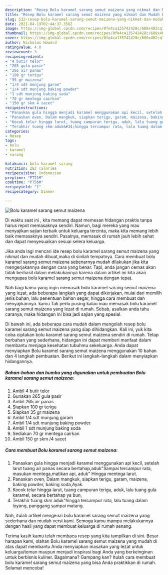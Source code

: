 ```yaml
---
description: "Resep Bolu karamel sarang semut maizena yang nikmat dan Mudah Dibuat"
title: "Resep Bolu karamel sarang semut maizena yang nikmat dan Mudah Dibuat"
slug: 532-resep-bolu-karamel-sarang-semut-maizena-yang-nikmat-dan-mudah-dibuat
date: 2021-04-19T02:44:37.356Z
image: https://img-global.cpcdn.com/recipes/0fe4ca135742428c/680x482cq70/bolu-karamel-sarang-semut-maizena-foto-resep-utama.jpg
thumbnail: https://img-global.cpcdn.com/recipes/0fe4ca135742428c/680x482cq70/bolu-karamel-sarang-semut-maizena-foto-resep-utama.jpg
cover: https://img-global.cpcdn.com/recipes/0fe4ca135742428c/680x482cq70/bolu-karamel-sarang-semut-maizena-foto-resep-utama.jpg
author: Nicholas Howard
ratingvalue: 4.8
reviewcount: 3
recipeingredient:
- "4 butir telor"
- "265 gula pasir"
- "265 air panas"
- "100 gr terigu"
- "35 gr maizena"
- "1/4 sdt munjung garam"
- "1/4 sdt munjung baking powder"
- "1 sdt munjung baking soda"
- "70 gr mentega cairkan"
- "150 gr skm 4 sacet"
recipeinstructions:
- "Panaskan gula hingga menjadi karamel menggunakan api kecil, setelah larut tuang air panas secara bertahap,aduk&#34;Sampai tercampur rata, masukan mentega,matikan api, aduk&#34; Hingga mentega larut."
- "Panaskan oven, Dalam mangkuk, siapkan terigu, garam, maizena, baking powder, baking soda,Ayak."
- "Kocok telur hingga larut, tuang campuran terigu, aduk, lalu tuang gula karamel, secara bertahap ya bun,"
- "Terakhir tuang skm aduk&#34;hingga tercampur rata, lalu tuang dalam loyang, panggang sampai matang."
categories:
- Resep
tags:
- bolu
- karamel
- sarang

katakunci: bolu karamel sarang 
nutrition: 293 calories
recipecuisine: Indonesian
preptime: "PT21M"
cooktime: "PT56M"
recipeyield: "1"
recipecategory: Dinner

---
```



![Bolu karamel sarang semut maizena](https://img-global.cpcdn.com/recipes/0fe4ca135742428c/680x482cq70/bolu-karamel-sarang-semut-maizena-foto-resep-utama.jpg)

Di waktu  saat ini , kita memang dapat memesan hidangan praktis tanpa harus repot memasaknya sendiri. Namun, bagi mereka yang mau menyajikan sajian terbaik untuk keluarga tercinta, maka kita memang lebih baik memasaknya sendiri. Pasalnya, memasak di rumah jauh lebih sehat dan dapat menyesuaikan sesuai selera keluarga.

Jika anda lagi mencari ide resep bolu karamel sarang semut maizena yang nikmat dan mudah dibuat,maka di sinilah tempatnya. Cara membuat bolu karamel sarang semut maizena  sebenarnya mudah dilakukan jika kita mengerjakannya dengan cara yang benar. Tapi, anda jangan cemas akan tidak berhasil dalam melakukannya 
karena dalam artikel ini kita akan mengupas bolu karamel sarang semut maizena dengan tepat.  



Nah bagi kamu yang ingin memasak bolu karamel sarang semut maizena yang lezat, ada beberapa langkah yang dapat dikerjakan, mulai dari memilih jenis bahan, lalu penentuan bahan segar, hingga cara membuat dan menyajikannya. kamu Tak perlu pusing kalau mau memasak bolu karamel sarang semut maizena yang lezat di rumah. Sebab, asalkan anda  tahu caranya, maka hidangan ini bisa jadi sajian yang spesial.

Di bawah ini, ada beberapa cara mudah dalam mengolah resep bolu karamel sarang semut maizena yang siap dihidangkan. Kali ini, yuk kita coba ciptakan bolu karamel sarang semut maizena sendiri di rumah. Tetap berbahan yang sederhana, hidangan ini dapat memberi manfaat dalam membantu menjaga kesehatan tubuhmu sekeluarga. Anda dapat menyiapkan Bolu karamel sarang semut maizena menggunakan 10 bahan dan 4 langkah pembuatan. Berikut ini langkah-langkah dalam menyiapkan hidangannya.

<!--inarticleads1-->

##### Bahan-bahan dan bumbu yang digunakan untuk pembuatan Bolu karamel sarang semut maizena:

1. Ambil 4 butir telor
1. Gunakan 265 gula pasir
1. Ambil 265 air panas
1. Siapkan 100 gr terigu
1. Siapkan 35 gr maizena
1. Ambil 1/4 sdt munjung garam
1. Ambil 1/4 sdt munjung baking powder
1. Ambil 1 sdt munjung baking soda
1. Sediakan 70 gr mentega cairkan
1. Ambil 150 gr skm /4 sacet




<!--inarticleads2-->

##### Cara membuat Bolu karamel sarang semut maizena:

1. Panaskan gula hingga menjadi karamel menggunakan api kecil, setelah larut tuang air panas secara bertahap,aduk&#34;Sampai tercampur rata, masukan mentega,matikan api, aduk&#34; Hingga mentega larut.
1. Panaskan oven, Dalam mangkuk, siapkan terigu, garam, maizena, baking powder, baking soda,Ayak.
1. Kocok telur hingga larut, tuang campuran terigu, aduk, lalu tuang gula karamel, secara bertahap ya bun,
1. Terakhir tuang skm aduk&#34;hingga tercampur rata, lalu tuang dalam loyang, panggang sampai matang.




Nah, itulah artikel mengenai  bolu karamel sarang semut maizena  yang sederhana dan mudah versi kami. Semoga kamu mampu melakukannya dengan hasil yang dapat membuat keluarga di rumah senang. 

Terima kasih kamu telah membaca resep yang kita tampilkan di sini. Besar harapan kami, olahan  Bolu karamel sarang semut maizena yang mudah di atas dapat membantu Anda menyiapkan masakan yang lezat untuk keluarga/teman maupun menjadi inspirasi bagi Anda yang berkeinginan untuk berbisnis kuliner. Bagaimana? Gampang kan? Itulah cara membuat bolu karamel sarang semut maizena yang bisa Anda praktikkan di rumah. Selamat mencoba!

